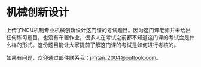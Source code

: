 # 机械创新设计

上传了NCU机制专业机械创新设计这门课的考试题目。因为这门课老师并未给出任何练习题目，也没有布置作业，很多人在考试之前都不知道这门课的考试会是什么样的形式。这份题目能让大家提前了解这门课的考试是如何进行考核的。

如果有问题，欢迎通过邮件联系我：[jimtan_2004@outlook.com](mailto:jimtan_2004@outlook.com)。
